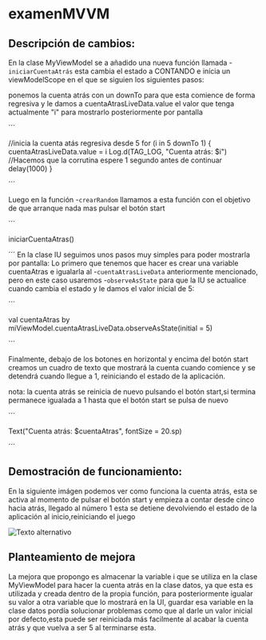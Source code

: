 # examenMVVM

## Descripción de cambios:
En la clase MyViewModel se a añadido una nueva función llamada 
-`iniciarCuentaAtrás` esta cambia el estado a CONTANDO e inícia
un viewModelScope en el que se siguien los siguientes pasos:

ponemos la cuenta atrás con un downTo para que esta comience de forma regresiva
y le damos a cuentaAtrasLiveData.value el valor que tenga actualmente "i" para 
mostrarlo posteriormente por pantalla

´´´

 //inicia la cuenta atás regresiva desde 5
            for (i in 5 downTo 1) {
                cuentaAtrasLiveData.value = i
                Log.d(TAG_LOG, "Cuenta atrás: $i")
 //Hacemos que la corrutina espere 1 segundo antes de continuar
                delay(1000)
            }
            
´´´

Luego en la función -`crearRandom` llamamos a esta función
con el objetivo de que arranque nada mas pulsar el botón start

´´´

iniciarCuentaAtras()

´´´
En la clase IU seguimos unos pasos muy simples para poder mostrarla por pantalla:
Lo primero que tenemos que hacer es crear una variable cuentaAtras e igualarla al 
-`cuentaAtrasLiveData` anteriormente mencionado, pero en este caso usaremos 
-`observeAsState` para que la IU se actualice cuando cambia el estado y le damos el 
valor inicial de 5:

´´´

val cuentaAtras by miViewModel.cuentaAtrasLiveData.observeAsState(initial = 5)

´´´

Finalmente, debajo de los botones en horizontal y encima del botón start 
creamos un cuadro de texto que mostrará la cuenta cuando comience y se detendrá
cuando llegue a 1, reiniciando el estado de la aplicación.

nota: la cuenta atrás se reinicia de nuevo pulsando el botón start,si termina 
permanece igualada a 1 hasta que el botón start se pulsa de nuevo

´´´

Text("Cuenta atrás: $cuentaAtras", fontSize = 20.sp)

´´´

## Demostración de funcionamiento:
En la siguiente imágen podemos ver como funciona la cuenta atrás, esta se activa al momento de pulsar
el botón start y empieza a contar desde cinco hacia atrás, llegado al número 1 esta se detiene devolviendo el estado de la aplicación al inicio,reiniciando el juego

![Texto alternativo](app/src/main/java/com/example/examenmvvm/imagenDeFuncionamiento/cuentaAtrásFuncional.png)


## Planteamiento de mejora

La mejora que propongo es almacenar la variable i que se utiliza en la clase MyViewModel 
para hacer la cuenta atrás en la clase datos, ya que esta es utilizada y creada dentro de la propia función, para posteriormente igualar su valor a otra variable que lo mostrará en la UI, guardar esa variable en la clase datos pordía solucionar problemas como que al darle un valor inicial por defecto,esta puede ser reiniciada más facilmente al acabar la cuenta atrás y que vuelva a ser 5 al terminarse esta.
